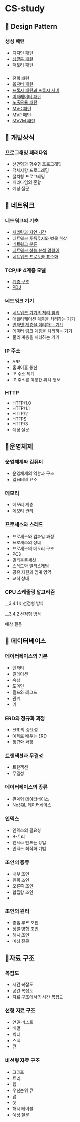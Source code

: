 # CS-study


## 📌 Design Pattern

### 생성 패턴
- [디자인 패턴](https://www.notion.so/5ffa53d0e6184b57bcba70c1b1b2d51b)
- [싱글톤 패턴](https://www.notion.so/5ffa53d0e6184b57bcba70c1b1b2d51b)
- [팩토리 패턴](https://www.notion.so/5ffa53d0e6184b57bcba70c1b1b2d51b)

### 
- [전략 패턴](https://www.notion.so/5ffa53d0e6184b57bcba70c1b1b2d51b) 
- [옵저버 패턴](https://www.notion.so/5ffa53d0e6184b57bcba70c1b1b2d51b) 
- [프록시 패턴과 프록시 서버](https://www.notion.so/5ffa53d0e6184b57bcba70c1b1b2d51b) 
- [이터레이터 패턴](https://www.notion.so/5ffa53d0e6184b57bcba70c1b1b2d51b#a40f6c1bd2154772afdc7d9ee312b007)
- [노출모듈 패턴](https://www.notion.so/5ffa53d0e6184b57bcba70c1b1b2d51b)
- [MVC 패턴](https://www.notion.so/5ffa53d0e6184b57bcba70c1b1b2d51b)
- [MVP 패턴](https://www.notion.so/5ffa53d0e6184b57bcba70c1b1b2d51b#f2faa5c3adbb4ca092bbd0400451af30)
- [MVVM 패턴](https://www.notion.so/5ffa53d0e6184b57bcba70c1b1b2d51b#74d3eaefdb144b8094f5b57fd70b68de)



## 📌 개발상식

### 프로그래밍 패러다임
- 선언형과 함수형 프로그래밍
- 객체지향 프로그래밍
- 절차형 프로그래밍
- 패러다임의 혼합
- 예상 질문



## 📌 네트워크

### 네트워크의 기초
- [처리량과 지연 시간](https://www.notion.so/TCP-IP-4-68dac5bc54eb49f3af0fb5b0f674c33b)
- [네트워크 토폴로지와 병목 현상](https://www.notion.so/TCP-IP-4-68dac5bc54eb49f3af0fb5b0f674c33b)
- [네트워크 분류](https://www.notion.so/TCP-IP-4-68dac5bc54eb49f3af0fb5b0f674c33b)
- [네트워크 성능 분석 명령어](https://www.notion.so/TCP-IP-4-68dac5bc54eb49f3af0fb5b0f674c33b)
- [네트워크 프로토콜 표준화](https://www.notion.so/TCP-IP-4-68dac5bc54eb49f3af0fb5b0f674c33b)

### TCP/IP 4계층 모델
- [계층 구조](https://www.notion.so/TCP-IP-4-68dac5bc54eb49f3af0fb5b0f674c33b)
- [PDU](https://www.notion.so/TCP-IP-4-68dac5bc54eb49f3af0fb5b0f674c33b)

### 네트워크 기기
- [네트워크 기기의 처리 범위](https://www.notion.so/TCP-IP-4-68dac5bc54eb49f3af0fb5b0f674c33b)
- [애플리케이션 계층을 처리하는 기기](https://www.notion.so/TCP-IP-4-68dac5bc54eb49f3af0fb5b0f674c33b)
- [인터넷 계층을 처리하는 기기](https://www.notion.so/TCP-IP-4-68dac5bc54eb49f3af0fb5b0f674c33b)
- 데이터 링크 계층을 처리하는 기기
- 물리 계층을 처리하는 기기

### IP 주소
- ARP
- 홉바이홉 통신
- IP 주소 체계
- IP 주소를 이용한 위치 정보

### HTTP
- HTTP/1.0
- HTTP/1.1
- HTTP/2
- HTTPS
- HTTP/3
- 예상 질문



## 📌운영체제

### 운영체제와 컴퓨터
- 운영체제의 역할과 구조
- 컴퓨터의 요소

### 메모리
- 메모리 계층
- 메모리 관리

### 프로세스와 스레드
- 프로세스와 컴파일 과정
- 프로세스의 상태
- 프로세스의 메모리 구조
- PCB
- 멀티프로세싱
- 스레드와 멀티스레딩
- 공유 자원과 임계 영역
- 교착 상태

### CPU 스케줄링 알고리즘

__3.4.1 비선점형 방식

__3.4.2 선점형 방식

예상 질문

## 📌 데이터베이스

### 데이터베이스의 기본
-  엔터티
-  릴레이션
-  속성
-  도메인
-  필드와 레코드
-  관계
-  키
### ERD와 정규화 과정
-  ERD의 중요성
-  예제로 배우는 ERD
-  정규화 과정
### 트랜잭션과 무결성
-  트랜잭션
-  무결성
### 데이터베이스의 종류
-  관계형 데이터베이스
-  NoSQL 데이터베이스

### 인덱스

-  인덱스의 필요성
-  B-트리
- 인덱스 만드는 방법
-  인덱스 최적화 기법

### 조인의 종류
-  내부 조인
-  왼쪽 조인
-  오른쪽 조인
-  합집합 조인
-  
### 조인의 원리
-  중첩 루프 조인
-  정렬 병합 조인
-  해시 조인
- 예상 질문


## 📌자료 구조

### 복잡도
-  시간 복잡도
-  공간 복잡도
-  자료 구조에서의 시간 복잡도

### 선형 자료 구조
-  연결 리스트
-  배열
- 벡터
- 스택
- 큐

### 비선형 자료 구조
- 그래프
- 트리
- 힙
- 우선순위 큐
- 맵
- 셋
- 해시 테이블
- 예상 질문
